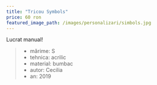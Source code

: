 ```yaml
---
title: "Tricou Symbols"
price: 60 ron
featured_image_path: /images/personalizari/simbols.jpg
---
```


Lucrat manual!

> - mărime: S 
> - tehnica: acrilic 
> - material: bumbac
> - autor: Cecilia
> - an: 2019
